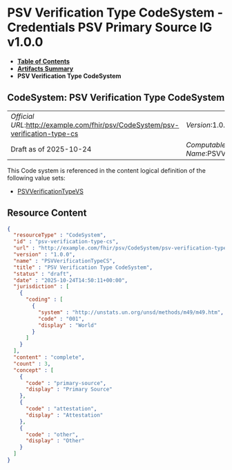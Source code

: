 # PSV Verification Type CodeSystem - Credentials PSV Primary Source IG v1.0.0

* [**Table of Contents**](toc.md)
* [**Artifacts Summary**](artifacts.md)
* **PSV Verification Type CodeSystem**

## CodeSystem: PSV Verification Type CodeSystem 

| | |
| :--- | :--- |
| *Official URL*:http://example.com/fhir/psv/CodeSystem/psv-verification-type-cs | *Version*:1.0.0 |
| Draft as of 2025-10-24 | *Computable Name*:PSVVerificationTypeCS |

 This Code system is referenced in the content logical definition of the following value sets: 

* [PSVVerificationTypeVS](ValueSet-psv-verification-type-vs.md)



## Resource Content

```json
{
  "resourceType" : "CodeSystem",
  "id" : "psv-verification-type-cs",
  "url" : "http://example.com/fhir/psv/CodeSystem/psv-verification-type-cs",
  "version" : "1.0.0",
  "name" : "PSVVerificationTypeCS",
  "title" : "PSV Verification Type CodeSystem",
  "status" : "draft",
  "date" : "2025-10-24T14:50:11+00:00",
  "jurisdiction" : [
    {
      "coding" : [
        {
          "system" : "http://unstats.un.org/unsd/methods/m49/m49.htm",
          "code" : "001",
          "display" : "World"
        }
      ]
    }
  ],
  "content" : "complete",
  "count" : 3,
  "concept" : [
    {
      "code" : "primary-source",
      "display" : "Primary Source"
    },
    {
      "code" : "attestation",
      "display" : "Attestation"
    },
    {
      "code" : "other",
      "display" : "Other"
    }
  ]
}

```
